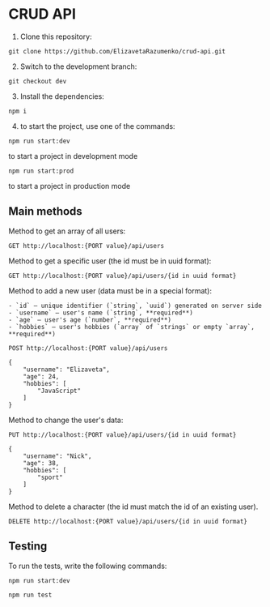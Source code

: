 # CRUD API
1. Clone this repository:

`git clone https://github.com/ElizavetaRazumenko/crud-api.git`

2. Switch to the development branch:

`git checkout dev`

3. Install the dependencies:

`npm i`

4. to start the project, use one of the commands:
   
`npm run start:dev`

to start a project in development mode

`npm run start:prod`

to start a project in production mode
## Main methods
Method to get an array of all users:

`GET http://localhost:{PORT value}/api/users`

Method to get a specific user (the id must be in uuid format):

`GET http://localhost:{PORT value}/api/users/{id in uuid format}`

Method to add a new user (data must be in a special format):

    - `id` — unique identifier (`string`, `uuid`) generated on server side
    - `username` — user's name (`string`, **required**)
    - `age` — user's age (`number`, **required**)
    - `hobbies` — user's hobbies (`array` of `strings` or empty `array`, **required**)
    

`POST http://localhost:{PORT value}/api/users`

```
{
	"username": "Elizaveta",
	"age": 24,
	"hobbies": [
		"JavaScript"
	]
}
```

Method to change the user's data:

`PUT http://localhost:{PORT value}/api/users/{id in uuid format}`
```
{
	"username": "Nick",
	"age": 38,
	"hobbies": [
		"sport"
	]
}
```
Method to delete a character (the id must match the id of an existing user).

`DELETE http://localhost:{PORT value}/api/users/{id in uuid format}`

## Testing

To run the tests, write the following commands:

`npm run start:dev`

`npm run test`
